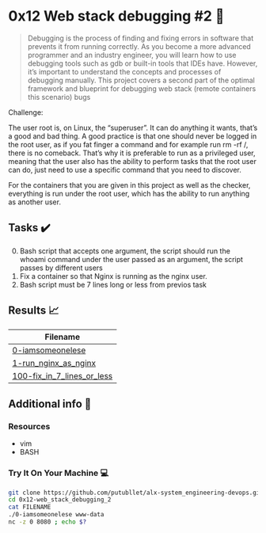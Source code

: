 # 0x12 Web stack debugging #2 :wrench:

> Debugging is the process of finding and fixing errors in software that prevents it from running correctly. As you become a more advanced programmer and an industry engineer, you will learn how to use debugging tools such as gdb or built-in tools that IDEs have. However, it’s important to understand the concepts and processes of debugging manually. This project covers a second part of the optimal framework and blueprint for debugging web stack (remote containers this scenario) bugs

Challenge:

The user root is, on Linux, the “superuser”. It can do anything it wants, that’s a good and bad thing. A good practice is that one should never be logged in the root user, as if you fat finger a command and for example run rm -rf /, there is no comeback. That’s why it is preferable to run as a privileged user, meaning that the user also has the ability to perform tasks that the root user can do, just need to use a specific command that you need to discover.

For the containers that you are given in this project as well as the checker, everything is run under the root user, which has the ability to run anything as another user.




## Tasks :heavy_check_mark:

0. Bash script that accepts one argument, the script should run the whoami command under the user passed as an argument, the script passes by different users
1. Fix a container so that Nginx is running as the nginx user.
2. Bash script must be 7 lines long or less from previos task

## Results :chart_with_upwards_trend:

| Filename |
| ------ |
| [0-iamsomeonelese](https://github.com/putbullet/alx-system_engineering-devops/blob/master/0x12-web_stack_debugging_2/0-iamsomeonelese)|
| [1-run_nginx_as_nginx](https://github.com/putbullet/alx-system_engineering-devops/blob/master/0x12-web_stack_debugging_2/1-run_nginx_as_nginx)|
| [100-fix_in_7_lines_or_less](https://github.com/putbullet/alx-system_engineering-devops/blob/master/0x12-web_stack_debugging_2/100-fix_in_7_lines_or_less)|

## Additional info :construction:
### Resources

- vim
- BASH


### Try It On Your Machine :computer:
```bash
git clone https://github.com/putubllet/alx-system_engineering-devops.git
cd 0x12-web_stack_debugging_2
cat FILENAME
./0-iamsomeonelese www-data
nc -z 0 8080 ; echo $?
```
